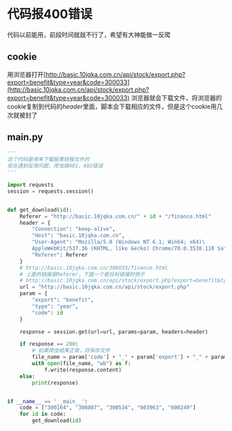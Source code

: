 # 代码报400错误
代码以前能用，前段时间就就不行了，希望有大神能做一反爬
## cookie
用浏览器打开[http://basic.10jqka.com.cn/api/stock/export.php?export=benefit&type=year&code=300033](http://basic.10jqka.com.cn/api/stock/export.php?export=benefit&type=year&code=300033)
浏览器就会下载文件，将浏览器的cookie复制到代码的*header*里面，脚本会下载相应的文件，但是这个cookie用几次就被封了

## main.py

```python
'''
这个代码是用来下载股票财报文件的
现在遇到反爬问题，爬虫报401，403错误
'''

import requests
session = requests.session()


def get_download(id):
    Referer = "http://basic.10jqka.com.cn/" + id + "/finance.html"
    header = {
        "Connection": "keep-alive",
        "Host": "basic.10jqka.com.cn",
        "User-Agent": "Mozilla/5.0 (Windows NT 6.1; Win64; x64)\
        AppleWebKit/537.36 (KHTML, like Gecko) Chrome/70.0.3538.110 Safari/537.36",
        "Referer": Referer
    }
    # http://basic.10jqka.com.cn/300033/finance.html
    # 上面的链接是Referer，下面一个是目标链接的例子
    # http://basic.10jqka.com.cn/api/stock/export.php?export=benefit&type=year&code=300033
    url = "http://basic.10jqka.com.cn/api/stock/export.php"
    param = {
        "export": "benefit",
        "type": "year",
        "code": id
    }

    response = session.get(url=url, params=param, headers=header)

    if response == 200:
        # 如果爬虫结果正常，将保存文件
        file_name = param['code'] + "_" + param['export'] + "_" + param['type'] + ".xls"
        with open(file_name, "wb") as f:
            f.write(response.content)
    else:
        print(response)


if __name__ == '__main__':
    code = ["300164", "300807", "300534", "603963", "600249"]
    for id in code:
        get_download(id)

```





